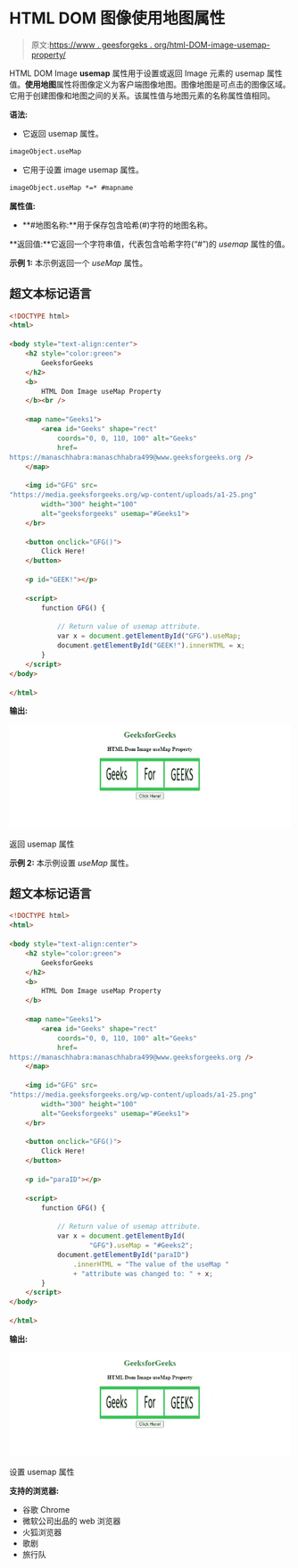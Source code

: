 # HTML DOM 图像使用地图属性

> 原文:[https://www . geesforgeks . org/html-DOM-image-usemap-property/](https://www.geeksforgeeks.org/html-dom-image-usemap-property/)

HTML DOM Image **usemap** 属性用于设置或返回 Image 元素的 usemap 属性值。**使用地图**属性将图像定义为客户端图像地图。图像地图是可点击的图像区域。它用于创建图像和地图之间的关系。该属性值与地图元素的名称属性值相同。

**语法:**

*   它返回 usemap 属性。

```html
imageObject.useMap
```

*   它用于设置 image usemap 属性。

```html
imageObject.useMap *=* #mapname
```

**属性值:**

*   **#地图名称:**用于保存包含哈希(#)字符的地图名称。

**返回值:**它返回一个字符串值，代表包含哈希字符(“#”)的 *usemap* 属性的值。

**示例 1:** 本示例返回一个 *useMap* 属性。

## 超文本标记语言

```html
<!DOCTYPE html>
<html>

<body style="text-align:center">
    <h2 style="color:green">
        GeeksforGeeks
    </h2>
    <b>
        HTML Dom Image useMap Property
    </b><br />

    <map name="Geeks1">
        <area id="Geeks" shape="rect" 
            coords="0, 0, 110, 100" alt="Geeks"
            href=
https://manaschhabra:manaschhabra499@www.geeksforgeeks.org />
    </map>

    <img id="GFG" src=
"https://media.geeksforgeeks.org/wp-content/uploads/a1-25.png"
        width="300" height="100"
        alt="geeksforgeeks" usemap="#Geeks1">
    </br>

    <button onclick="GFG()">
        Click Here!
    </button>

    <p id="GEEK!"></p>

    <script>
        function GFG() {

            // Return value of usemap attribute.
            var x = document.getElementById("GFG").useMap;
            document.getElementById("GEEK!").innerHTML = x;
        }
    </script>
</body>

</html>
```

**输出:**

![](img/117e2ff37e33b396af20808e15219103.png)

返回 usemap 属性

**示例 2:** 本示例设置 *useMap* 属性。

## 超文本标记语言

```html
<!DOCTYPE html>
<html>

<body style="text-align:center">
    <h2 style="color:green">
        GeeksforGeeks
    </h2>
    <b>
        HTML Dom Image useMap Property
    </b>

    <map name="Geeks1">
        <area id="Geeks" shape="rect" 
            coords="0, 0, 110, 100" alt="Geeks"
            href=
https://manaschhabra:manaschhabra499@www.geeksforgeeks.org />
    </map>

    <img id="GFG" src=
"https://media.geeksforgeeks.org/wp-content/uploads/a1-25.png"
        width="300" height="100"
        alt="Geeksforgeeks" usemap="#Geeks1">
    </br>

    <button onclick="GFG()">
        Click Here!
    </button>

    <p id="paraID"></p>

    <script>
        function GFG() {

            // Return value of usemap attribute.
            var x = document.getElementById(
                    "GFG").useMap = "#Geeks2";
            document.getElementById("paraID")
                .innerHTML = "The value of the useMap "
                + "attribute was changed to: " + x;
        }
    </script>
</body>

</html>
```

**输出:**

![](img/3ecf5ce70bce9b55db0c67a50777f885.png)

设置 usemap 属性

**支持的浏览器:**

*   谷歌 Chrome
*   微软公司出品的 web 浏览器
*   火狐浏览器
*   歌剧
*   旅行队